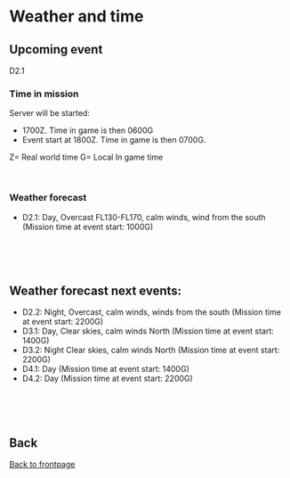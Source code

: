 # Weather and time

## Upcoming event
D2.1

### Time in mission
Server will be started:
- 1700Z. Time in game is then 0600G
- Event start at 1800Z. Time in game is then 0700G.

Z= Real world time
G= Local In game time

<br>

### Weather forecast
- D2.1: Day, Overcast FL130-FL170, calm winds, wind from the south  (Mission time at event start: 1000G)


<br>
<br>
<br>


## Weather forecast next events:
- D2.2: Night, Overcast, calm winds, winds from the south (Mission time at event start: 2200G)
- D3.1: Day, Clear skies, calm winds North (Mission time at event start: 1400G)
- D3.2: Night Clear skies, calm winds North (Mission time at event start: 2200G)
- D4.1: Day (Mission time at event start: 1400G)
- D4.2: Day (Mission time at event start: 2200G)

<br>
<br>
<br>



## Back
[Back to frontpage](https://132nd-vwing.github.io/OPAR-Brief/)
